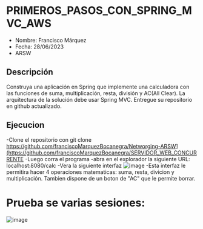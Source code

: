 # PRIMEROS_PASOS_CON_SPRING_MVC_AWS


- Nombre: Francisco Márquez
- Fecha: 28/06/2023
- ARSW


## Descripción

Construya una aplicación en Spring que implemente una calculadora con las funciones de suma, multiplicación, resta, división y AC(All Clear). La arquitectura de la solución debe usar Spring MVC. Entregue su repositorio en github actualizado.
   
## Ejecucion

-Clone el repositorio con git clone https://github.com/franciscoMarquezBocanegra/Networging-ARSW](https://github.com/franciscoMarquezBocanegra/SERVIDOR_WEB_CONCURRENTE
-Luego corra el programa
-abra en el explorador la siguiente URL: localhost:8080/calc
-Vera la siguiente interfaz ![image](https://github.com/franciscoMarquezBocanegra/PRIMEROS_PASOS_CON_SPRING_MVC_AWS/assets/98216991/d53adf2a-fa0c-41f4-82c9-f53c1be327eb)
-Esta interfaz le permitira hacer 4 operaciones matematicas: suma, resta, divicion y multiplicación. Tambien dispone de un boton de "AC" que le permite borrar.


# Prueba se varias sesiones:

![image](https://github.com/franciscoMarquezBocanegra/PRIMEROS_PASOS_CON_SPRING_MVC_AWS/assets/98216991/15467cd2-dad7-41ee-a3db-fb4d654398f2)




